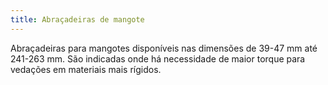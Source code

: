 ```yaml
---
title: Abraçadeiras de mangote
---
```


Abraçadeiras para mangotes disponíveis nas dimensões de 39-47 mm até 241-263 mm. São indicadas onde há necessidade de maior torque para vedações em materiais mais rígidos.